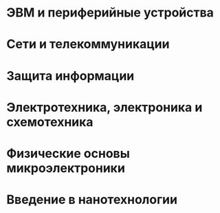 # ЭВМ и периферийные устройства
# Сети и телекоммуникации
# Защита информации
# Электротехника, электроника и схемотехника
# Физические основы микроэлектроники
# Введение в нанотехнологии
